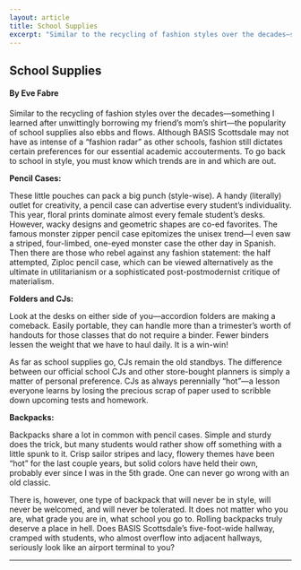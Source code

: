 ```yaml
---
layout: article
title: School Supplies
excerpt: "Similar to the recycling of fashion styles over the decades—something I learned after unwittingly borrowing my friend’s mom’s shirt—the popularity of school supplies also ebbs and flows."
---
```


<h2>School Supplies</h2>
<h4>By Eve Fabre</h4>

Similar to the recycling of fashion styles over the decades—something I learned after unwittingly borrowing my friend’s mom’s shirt—the popularity of school supplies also ebbs and flows. Although BASIS Scottsdale may not have as intense of a “fashion radar” as other schools, fashion still dictates certain preferences for our essential academic accouterments. To go back to school in style, you must know which trends are in and which are out.

<b>Pencil Cases:</b>

These little pouches can pack a big punch (style-wise). A handy (literally) outlet for creativity, a pencil case can advertise every student’s individuality.  This year, floral prints dominate almost every female student’s desks. However, wacky designs and geometric shapes are co-ed favorites. The famous monster zipper pencil case epitomizes the unisex trend—I even saw a striped, four-limbed, one-eyed monster case the other day in Spanish. Then there are those who rebel against any fashion statement: the half attempted, Ziploc pencil case, which can be viewed alternatively as the ultimate in utilitarianism or a sophisticated post-postmodernist critique of materialism.


<b>Folders and CJs: </b>

Look at the desks on either side of you—accordion folders are making a comeback. Easily portable, they can handle more than a trimester’s worth of handouts for those classes that do not require a binder. Fewer binders lessen the weight that we have to haul daily. It is a win-win! 

As far as school supplies go, CJs remain the old standbys. The difference between our official school CJs and other store-bought planners is simply a matter of personal preference. CJs as always perennially “hot”—a lesson everyone learns by losing the precious scrap of paper used to scribble down upcoming tests and homework.


<b>Backpacks: </b>

Backpacks share a lot in common with pencil cases. Simple and sturdy does the trick, but many students would rather show off something with a little spunk to it. Crisp sailor stripes and lacy, flowery themes have been “hot” for the last couple years, but solid colors have held their own, probably ever since I was in the 5th grade. One can never go wrong with an old classic. 

There is, however, one type of backpack that will never be in style, will never be welcomed, and will never be tolerated. It does not matter who you are, what grade you are in, what school you go to. Rolling backpacks truly deserve a place in hell. Does BASIS Scottsdale’s five-foot-wide hallway, cramped with students, who almost overflow into adjacent hallways, seriously look like an airport terminal to you? 


<hr style="border-color:#7D7D7D;height:0.5px;">

